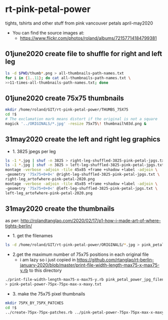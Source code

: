 # rt-pink-petal-power
tights, tshirts and other stuff from pink vancouver petals april-may2020

* You can find the source images at:
    * https://www.flickr.com/photos/roland/albums/72157714184799381

## 01june2020 create file to shuffle for right and left leg

```bash
ls -d $PWD/thumb*.png > all-thumbnails-path-names.txt
for i in {1..11}; do cat all-thumbnails-path-names.txt \
>>11-times-all-thumbnails-path-names.txt; done
```
## 01june2020 create 75x75 thumbnails

```bash
mkdir /home/roland/GIT/rt-pink-petal-power/THUMBS_75X75
cd !$
# The exclamation mark means distort if the original is not a square
magick '../ORIGINALS/*.jpg' -resize 75x75\! thumbnail%03d.png &
```
## 31may2020 create the left and right leg graphics

* 1\. 3825 jpegs per leg

```bash
ls -1 *.jpg | shuf -n 3825 > right-leg-shuffled-3825-pink-petal-jpgs.txt
ls -1 *.jpg | shuf -n 3825 > left-leg-shuffled-3825-pink-petal-jpgs.txt
montage -verbose -adjoin -tile 45x85 +frame +shadow +label -adjoin \
-geometry '75x75+0+0<' @right-leg-shuffled-3825-pink-petal-jpgs.txt \
right-leg_artofwhere-pink-petal-2020.png
montage -verbose -adjoin -tile 45x85 +frame +shadow +label -adjoin \
-geometry '75x75+0+0<' @left-leg-shuffled-3825-pink-petal-jpgs.txt \
left-leg_artofwhere-pink-petal-2020.png
```

## 31may2020 create the  thumbnails
as per: http://rolandtanglao.com/2020/02/17/p1-how-i-made-art-of-where-tights-berlin/

* 1\. get the filenames
```bash
ls -d /home/roland/GIT/rt-pink-petal-power/ORIGINALS/*.jpg > pink_petal_power_jpg_filenames.txt
```
* 2\.get the maximum number of 75x75 positions in each original file
    * i am lazy so i just copied in https://github.com/rtanglao/rt-berlin-january-2020/blob/master/print-file-width-length-max75-x-max75-y.rb to this directory
```bash
./print-file-width-length-max75-x-max75-y.rb pink_petal_power_jpg_filenames.txt \
> pink-petal-power-75px-75px-max-x-maxy.txt
```

* 3\. make the 75x75 pixel thumbnails

```bash
mkdir 75PX_BY_75PX_PATCHES
cd !$
../create-75px-75px-patches.rb ../pink-petal-power-75px-75px-max-x-maxy.txt 10000
```
